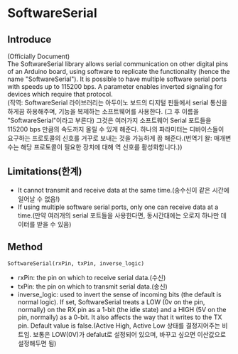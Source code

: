 # SoftwareSerial

## Introduce
   
(Officially Document)   
The SoftwareSerial library allows serial communication on other digital pins of an Arduino board, using software to replicate the functionality (hence the name "SoftwareSerial"). It is possible to have multiple software serial ports with speeds up to 115200 bps. A parameter enables inverted signaling for devices which require that protocol.   
(직역: SoftwareSerial 라이브러리는 아두이노 보드의 디지털 핀들에서 serial 통신을 하게끔 하용해주며, 기능을 복제하는 소프트웨어를 사용한다. (그 후 이름을 "SoftwareSerial"이라고 부른다) 그것은 여러가지 소프트웨어 Serial 포트들을 115200 bps 만큼의 속도까지 올릴 수 있게 해준다. 하나의 파라미터는 디바이스들이 요구하는 프로토콜의 신호를 거꾸로 보내는 것을 가능하게 끔 해준다.(번역기 왈: 매개변수는 해당 프로토콜이 필요한 장치에 대해 역 신호를 활성화합니다.))

## Limitations(한계)
- It cannot transmit and receive data at the same time.(송수신이 같은 시간에 일어날 수 없음!)
- If using multiple software serial ports, only one can receive data at a time.(만약 여러개의 serial 포트들을 사용한다면, 동시간대에는 오로지 하나만 데이터를 받을 수 있음)

## Method

`SoftwareSerial(rxPin, txPin, inverse_logic)`
- rxPin: the pin on which to receive serial data.(수신)
- txPin: the pin on which to transmit serial data.(송신)
- inverse_logic: used to invert the sense of incoming bits (the default is normal logic). If set, SoftwareSerial treats a LOW (0v on the pin, normally) on the RX pin as a 1-bit (the idle state) and a HIGH (5V on the pin, normally) as a 0-bit. It also affects the way that it writes to the TX pin. Default value is false.(Active High, Active Low 상태를 결정지어주는 비트임. 보통은 LOW(0V)가 defalut로 설정되어 있으며, 바꾸고 싶으면 이산값으로 설정해두면 됨)
